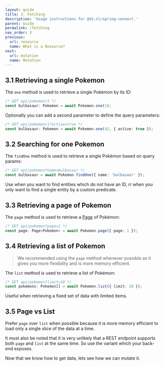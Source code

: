 ```yaml
---
layout: guide
title: 3. Fetching
description: 'Usage instructions for @42.nl/spring-connect.'
parent: Guide
permalink: /fetching
nav_order: 3
previous:
  url: resource
  name: What is a Resource?
next:
  url: mutation
  name: Mutation
---
```


## 3.1 Retrieving a single Pokemon

The `one` method is used to retrieve a single Pokémon by its ID:

```ts
/* GET api/pokemon/1 */
const bulbasaur: Pokemon = await Pokemon.one(1);
```

Optionally you can add a second parameter to define
the query parameters:

```ts
/* GET api/pokemon/1?active=true */
const bulbasaur: Pokemon = await Pokemon.one(42, { active: true });
```

## 3.2 Searching for one Pokemon

The `findOne` method is used to retrieve a single Pokémon based
on query params:

```ts
/* GET api/pokemon?name=bulbasaur */
const bulbasaur = await Pokemon.findOne({ name: 'bulbasaur' });
```

Use when you want to find entities which do not have an ID, rr when
you only want to find a single entity by a custom predicate.

## 3.3 Retrieving a page of Pokemon

The `page` method is used to retrieve a [Page](http://docs.spring.io/spring-data/commons/docs/current/api/org/springframework/data/domain/Page.html) of Pokémon:

```ts
/* GET api/pokemon?page=1 */
const page: Page<Pokemon> = await Pokemon.page({ page: 1 });
```

## 3.4 Retrieving a list of Pokemon

> We recommended using the `page` method whenever possible as it gives you more flexibility and is more memory efficient.

The `list` method is used to retrieve a list of Pokémon:

```ts
/* GET api/pokemon?limit=10 */
const pokemons: Pokemon[] = await Pokemon.list({ limit: 10 });
```

Useful when retrieving a fixed set of data with limited items.

## 3.5 Page vs List

Prefer `page` over `list` when possible because it is more memory efficient
to load only a single slice of the data at a time.

It must also be noted that it is very unlikely that a REST endpoint
supports both `page` and `list` at the same time. So use the variant
which your back-end exposes.

Now that we know how to get data, lets see how we can mutate it.
